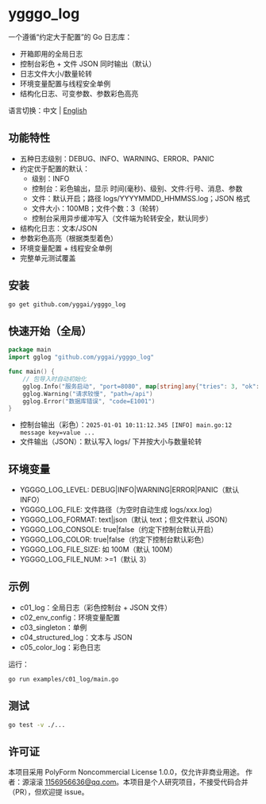# ygggo_log

一个遵循“约定大于配置”的 Go 日志库：
- 开箱即用的全局日志
- 控制台彩色 + 文件 JSON 同时输出（默认）
- 日志文件大小/数量轮转
- 环境变量配置与线程安全单例
- 结构化日志、可变参数、参数彩色高亮

语言切换：中文 | [English](./README.md)

## 功能特性
- 五种日志级别：DEBUG、INFO、WARNING、ERROR、PANIC
- 约定优于配置的默认：
  - 级别：INFO
  - 控制台：彩色输出，显示 时间(毫秒)、级别、文件:行号、消息、参数
  - 文件：默认开启；路径 logs/YYYYMMDD_HHMMSS.log；JSON 格式
  - 文件大小：100MB；文件个数：3（轮转）
  - 控制台采用异步缓冲写入（文件端为轮转安全，默认同步）
- 结构化日志：文本/JSON
- 参数彩色高亮（根据类型着色）
- 环境变量配置 + 线程安全单例
- 完整单元测试覆盖

## 安装
```bash
go get github.com/yggai/ygggo_log
```

## 快速开始（全局）
```go
package main
import gglog "github.com/yggai/ygggo_log"

func main() {
    // 包导入时自动初始化
    gglog.Info("服务启动", "port=8080", map[string]any{"tries": 3, "ok": true, "pi": 3.14})
    gglog.Warning("请求较慢", "path=/api")
    gglog.Error("数据库错误", "code=E1001")
}
```
- 控制台输出（彩色）：`2025-01-01 10:11:12.345 [INFO] main.go:12 message key=value ...`
- 文件输出（JSON）：默认写入 logs/ 下并按大小与数量轮转

## 环境变量
- YGGGO_LOG_LEVEL: DEBUG|INFO|WARNING|ERROR|PANIC（默认 INFO）
- YGGGO_LOG_FILE: 文件路径（为空时自动生成 logs/xxx.log）
- YGGGO_LOG_FORMAT: text|json（默认 text；但文件默认 JSON）
- YGGGO_LOG_CONSOLE: true|false（约定下控制台默认开启）
- YGGGO_LOG_COLOR: true|false（约定下控制台默认彩色）
- YGGGO_LOG_FILE_SIZE: 如 100M（默认 100M）
- YGGGO_LOG_FILE_NUM: >=1（默认 3）

## 示例
- c01_log：全局日志（彩色控制台 + JSON 文件）
- c02_env_config：环境变量配置
- c03_singleton：单例
- c04_structured_log：文本与 JSON
- c05_color_log：彩色日志

运行：
```bash
go run examples/c01_log/main.go
```

## 测试
```bash
go test -v ./...
```

## 许可证
本项目采用 PolyForm Noncommercial License 1.0.0，仅允许非商业用途。
作者：源滚滚 <1156956636@qq.com>。本项目是个人研究项目，不接受代码合并（PR），但欢迎提 issue。


